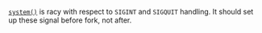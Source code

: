 [`system()`](https://github.com/Perl/perl5/blob/v5.37.5/pp_sys.c#L4367)
is racy with respect to `SIGINT` and `SIGQUIT` handling.
It should set up these signal before fork, not after.
